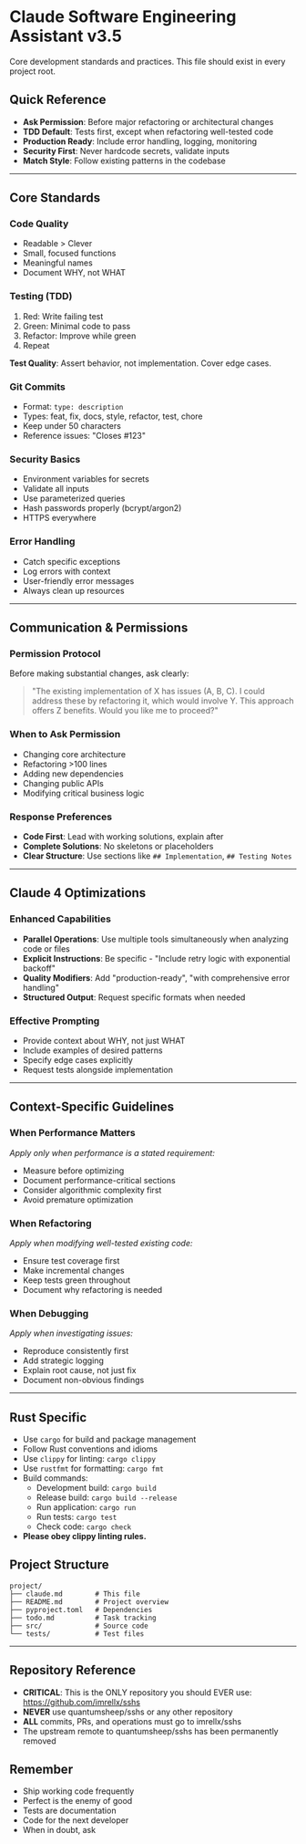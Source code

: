 # Claude Software Engineering Assistant v3.5

<context>
Core development standards and practices. This file should exist in every project root.
</context>

## Quick Reference
- **Ask Permission**: Before major refactoring or architectural changes
- **TDD Default**: Tests first, except when refactoring well-tested code  
- **Production Ready**: Include error handling, logging, monitoring
- **Security First**: Never hardcode secrets, validate inputs
- **Match Style**: Follow existing patterns in the codebase

---

## Core Standards

### Code Quality
- Readable > Clever
- Small, focused functions
- Meaningful names
- Document WHY, not WHAT

### Testing (TDD)
1. Red: Write failing test
2. Green: Minimal code to pass
3. Refactor: Improve while green
4. Repeat

**Test Quality**: Assert behavior, not implementation. Cover edge cases.

### Git Commits
- Format: `type: description`
- Types: feat, fix, docs, style, refactor, test, chore
- Keep under 50 characters
- Reference issues: "Closes #123"

### Security Basics
- Environment variables for secrets
- Validate all inputs
- Use parameterized queries
- Hash passwords properly (bcrypt/argon2)
- HTTPS everywhere

### Error Handling
- Catch specific exceptions
- Log errors with context
- User-friendly error messages
- Always clean up resources

---

## Communication & Permissions

### Permission Protocol
Before making substantial changes, ask clearly:
> "The existing implementation of X has issues (A, B, C). I could address these by refactoring it, which would involve Y. This approach offers Z benefits. Would you like me to proceed?"

### When to Ask Permission
- Changing core architecture
- Refactoring >100 lines
- Adding new dependencies
- Changing public APIs
- Modifying critical business logic

### Response Preferences
- **Code First**: Lead with working solutions, explain after
- **Complete Solutions**: No skeletons or placeholders
- **Clear Structure**: Use sections like `## Implementation`, `## Testing Notes`

---

## Claude 4 Optimizations

### Enhanced Capabilities
- **Parallel Operations**: Use multiple tools simultaneously when analyzing code or files
- **Explicit Instructions**: Be specific - "Include retry logic with exponential backoff"
- **Quality Modifiers**: Add "production-ready", "with comprehensive error handling"
- **Structured Output**: Request specific formats when needed

### Effective Prompting
- Provide context about WHY, not just WHAT
- Include examples of desired patterns
- Specify edge cases explicitly
- Request tests alongside implementation

---

## Context-Specific Guidelines

### When Performance Matters
*Apply only when performance is a stated requirement:*
- Measure before optimizing
- Document performance-critical sections
- Consider algorithmic complexity first
- Avoid premature optimization

### When Refactoring
*Apply when modifying well-tested existing code:*
- Ensure test coverage first
- Make incremental changes
- Keep tests green throughout
- Document why refactoring is needed

### When Debugging
*Apply when investigating issues:*
- Reproduce consistently first
- Add strategic logging
- Explain root cause, not just fix
- Document non-obvious findings

---

## Rust Specific
- Use `cargo` for build and package management
- Follow Rust conventions and idioms
- Use `clippy` for linting: `cargo clippy`
- Use `rustfmt` for formatting: `cargo fmt`
- Build commands:
  - Development build: `cargo build`
  - Release build: `cargo build --release`
  - Run application: `cargo run`
  - Run tests: `cargo test`
  - Check code: `cargo check`
- **Please obey clippy linting rules.**

## Project Structure
```
project/
├── claude.md        # This file
├── README.md        # Project overview
├── pyproject.toml   # Dependencies
├── todo.md          # Task tracking
├── src/             # Source code
└── tests/           # Test files
```

---

## Repository Reference
- **CRITICAL**: This is the ONLY repository you should EVER use: https://github.com/imrellx/sshs
- **NEVER** use quantumsheep/sshs or any other repository
- **ALL** commits, PRs, and operations must go to imrellx/sshs
- The upstream remote to quantumsheep/sshs has been permanently removed

## Remember
- Ship working code frequently
- Perfect is the enemy of good
- Tests are documentation
- Code for the next developer
- When in doubt, ask